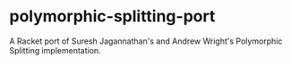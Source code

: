 polymorphic-splitting-port
==========================

A Racket port of Suresh Jagannathan's and Andrew Wright's Polymorphic Splitting implementation.